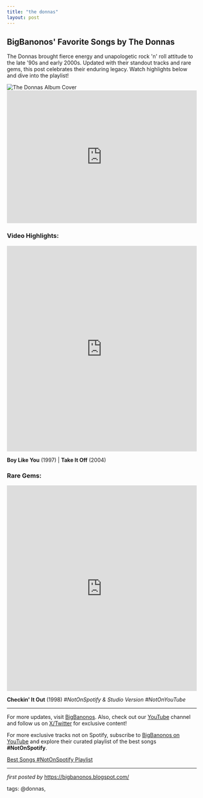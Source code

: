 ```yaml
---
title: "the donnas"
layout: post
---
```

<h2 >BigBanonos' Favorite Songs by The Donnas</h2> <!-- Introductory Text -->
<p >The Donnas brought fierce energy and unapologetic rock 'n' roll attitude to the late '90s and early 2000s. Updated with their standout tracks and rare gems, this post celebrates their enduring legacy. Watch highlights below and dive into the playlist!</p> <!-- Featured Image -->
<div > <img src="https://i.scdn.co/image/ab67616d00001e02cfe420c973215f78f3e6d82f" alt="The Donnas Album Cover">
</div> <!-- Spotify Playlist Embed -->
<div > <iframe src="https://open.spotify.com/embed/playlist/3q8UBGGTXKbgoORTrXyplK?utm_source=generator" width="100%" height="352" frameborder="0" allow="autoplay; clipboard-write; encrypted-media; fullscreen; picture-in-picture" loading="lazy"></iframe>
</div> <!-- Video Highlights -->
<h3 >Video Highlights:</h3>
<div > <iframe width="100%" height="545" src="https://www.youtube.com/embed/8WieQyS5RYI?list=PLtuNtuTatqI0HhkhCFMhi0TRd3k919XPl" frameborder="0" allowfullscreen></iframe> <p><strong>Boy Like You</strong> (1997) | <strong>Take It Off</strong> (2004)</p>
</div> <!-- Rare Tracks -->
<h3 >Rare Gems:</h3>
<div > <iframe width="100%" height="545" src="https://www.youtube.com/embed/WhobkMVwe0U?list=PLtuNtuTatqI0kFahUCbtbfenC_ET5O_tr" frameborder="0" allowfullscreen></iframe> <p><strong>Checkin' It Out</strong> (1998) <em>#NotOnSpotify & Studio Version #NotOnYouTube</em></p>
</div> <!-- Footer Links -->
<hr />
<p >For more updates, visit <a href="https://bigbanonos.blogspot.com/" target="_blank">BigBanonos</a>. Also, check out our <a href="https://www.youtube.com/@BigBanonos" target="_blank">YouTube</a> channel and follow us on <a href="https://x.com/bigbanonos" target="_blank">X/Twitter</a> for exclusive content!</p>


<!--Subscribe and Playlist Links-->
<div>
    <p>For more exclusive tracks not on Spotify, subscribe to <a href="https://www.youtube.com/@BigBanonos" target="_blank">BigBanonos on YouTube</a> and explore their curated playlist of the best songs <strong>#NotOnSpotify</strong>.</p>
    <p><a href="https://www.youtube.com/playlist?list=PLtuNtuTatqI0kFahUCbtbfenC_ET5O_tr" target="_blank">Best Songs #NotOnSpotify Playlist<br /></a></p></div>

<hr />

<p><em>first posted by</em> <a href="https://bigbanonos.blogspot.com/" rel="noopener" target="_new">https://bigbanonos.blogspot.com/</a></p>

<p>tags: @donnas,</p>
